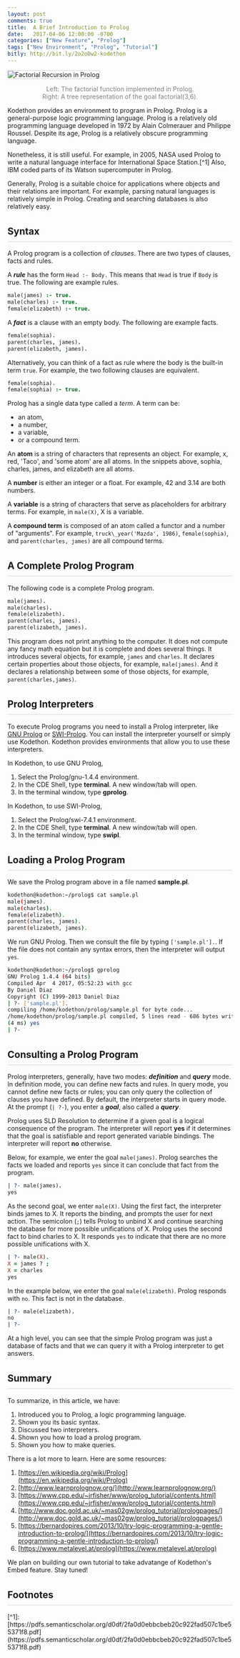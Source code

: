 ```yaml
---
layout: post
comments: true
title:  A Brief Introduction to Prolog
date:   2017-04-06 12:00:00 -0700
categories: ["New Feature", "Prolog"]
tags: ["New Environment", "Prolog", "Tutorial"]
bitly: http://bit.ly/2o2oDw2-kodethon
---
```


<img src="{{site.url}}{{site.baseurl}}/images/prolog_factorial.png" alt="Factorial Recursion in Prolog" class="img-fluid mx-auto d-block" style="border: 1px solid lightgrey"/>

<div style="text-align:center">
<p style="color: gray;margin-bottom:0px">Left: The factorial function implemented in Prolog.</p>
<p style="color: gray;margin-top:0px">Right: A tree representation of the goal factorial(3,6).</p>
</div>


<style>

	.section {
		margin-top:25px;
		margin-bottom:25px;
	}

	.section-header {
		margin-top:35px;
		padding-bottom: 10px;
		border-bottom:1px solid lightgrey;
	}


	.padding-top-bottom-10 {
		padding-top: 10px;
		padding-bottom: 10px;
	}

	.margin-top-bottom-20 {
		margin-top:20px;
		margin-bottom:20px;
	}

	.border-bottom-1 {
		border-bottom:1px solid lightgrey;
	}

	.kodethon-iframe {
		border:1px solid lightgrey;
	}
</style>



Kodethon provides an environment to program in Prolog.  Prolog is a
general-purpose logic programming language.  Prolog is a relatively old
programming language developed in 1972 by Alain Colmerauer and Philippe
Roussel.  Despite its age, Prolog is a relatively obscure programming language.



Nonetheless, it is still useful.  For example, in 2005, NASA used Prolog to
write a natural language interface for International Space Station.[^1]  Also,
IBM coded parts of its Watson supercomputer in Prolog.

Generally, Prolog is a suitable choice for applications where objects and their
relations are important.  For example, parsing natural languages is relatively
simple in Prolog.  Creating and searching databases is also relatively easy.

<h2 class="section-header">Syntax</h2>
A Prolog program is a collection of <em>clauses</em>.  There are two types of
clauses, facts and rules.

A <b><em>rule</em></b> has the form `Head :- Body.`  This means that `Head` is
true if `Body` is true. The following are example rules. 

```prolog
male(james) :- true.
male(charles) :- true.
female(elizabeth) :- true.
```

A <b><em>fact</em></b> is a clause with an empty body.  The following are example facts.
```prolog
female(sophia).
parent(charles, james).
parent(elizabeth, james).
```
Alternatively, you can think of a fact as rule where the body is the built-in term `true`. For example, the two following clauses are equivalent. 
```prolog
female(sophia).
female(sophia) :- true.
```
Prolog has a single data type called a <em>term</em>.  A term can be:
* an atom,
* a number,
* a variable,
* or a compound term.

An **atom** is a string of characters that represents an object.  For example,
x, red, 'Taco', and 'some atom' are all atoms.  In the snippets above, sophia, charles, james, and elizabeth are all atoms.

A **number** is either an integer or a float.  For example, 42 and 3.14 are both numbers.

A **variable** is a string of characters that serve as placeholders for arbitrary terms.  For example, in `male(X)`, X is a variable.

A **compound term** is composed of an atom called a functor and a number of "arguments".  For example, `truck\_year('Mazda', 1986)`, `female(sophia)`, and `parent(charles, james)` are all compound terms.

<h2 class="section-header">A Complete Prolog Program</h2>

The following code is a complete Prolog program.  
```prolog
male(james).
male(charles).
female(elizabeth).
parent(charles, james).
parent(elizabeth, james).
```

This program does not print anything to the computer.  It does not compute any
fancy math equation but it is complete and does several things.  It introduces
several objects, for example, `james` and `charles`.  It declares certain
properties about those objects, for example, `male(james)`.  And it declares a
relationship between some of those objects, for example, `parent(charles,james)`.


<h2 class="section-header">Prolog Interpreters</h2>

To execute Prolog programs you need to install a Prolog interpreter, like <a
href="http://www.gprolog.org/">GNU Prolog</a> or <a
href="http://www.swi-prolog.org/">SWI-Prolog</a>. You can install the
interpreter yourself or simply use Kodethon.  Kodethon provides environments
that allow you to use these interpreters.

In Kodethon, to use GNU Prolog, 
1. Select the Prolog/gnu-1.4.4 environment.
2. In the CDE Shell, type <b>terminal</b>. A new window/tab will open.
3. In the terminal window, type <b>gprolog</b>.

In Kodethon, to use SWI-Prolog, 
1. Select the Prolog/swi-7.4.1 environment.
2. In the CDE Shell, type <b>terminal</b>. A new window/tab will open.
3. In the terminal window, type <b>swipl</b>.

<h2 class="section-header">Loading a Prolog Program</h2>

We save the Prolog program above in a file named <b>sample.pl</b>.
```bash
kodethon@kodethon:~/prolog$ cat sample.pl 
male(james).
male(charles).
female(elizabeth).
parent(charles, james).
parent(elizabeth, james).
```

We run GNU Prolog.  Then we consult the file by typing `['sample.pl'].`.
If the file does not contain any syntax errors, then the interpreter will output `yes`.
```bash
kodethon@kodethon:~/prolog$ gprolog
GNU Prolog 1.4.4 (64 bits)
Compiled Apr  4 2017, 05:52:23 with gcc
By Daniel Diaz
Copyright (C) 1999-2013 Daniel Diaz
| ?- ['sample.pl'].
compiling /home/kodethon/prolog/sample.pl for byte code...
/home/kodethon/prolog/sample.pl compiled, 5 lines read - 686 bytes written, 3 ms
(4 ms) yes
| ?- 
```

<h2 class="section-header">Consulting a Prolog Program</h2>

Prolog interpreters, generally, have two modes: <b><em>definition</em></b> and
<b><em>query</em></b> mode.  In definition mode, you can define new facts and
rules.  In query mode, you cannot define new facts or rules; you can only query
the collection of clauses you have defined. By default, the interpreter starts
in query mode.  At the prompt (`| ?-`), you enter a <b><em>goal</em></b>, also
called a <b><em>query</em></b>.  

Prolog uses SLD Resolution to determine if a given goal is a logical
consequence of the program.  The interpreter will report <b>yes</b> if it
determines that the goal is satisfiable and report generated variable bindings.
The interpreter will report <b>no</b> otherwise.


Below, for example, we enter the goal `male(james)`.  Prolog searches the facts
we loaded and reports `yes` since it can conclude that fact from the program.

```prolog 
| ?- male(james).  
yes 
```

As the second goal, we enter `male(X)`.  Using the first fact, the interpreter
binds james to X.  It reports the binding, and prompts the user for next
action.  The semicolon (`;`) tells Prolog to unbind X and continue searching
the database for more possible unifications of X.  Prolog uses the second fact
to bind charles to X.  It responds `yes` to indicate that there are no more
possible unifications with X.

```prolog 
| ?- male(X).  
X = james ? ; 
X = charles 
yes
```

In the example below, we enter the goal `male(elizabeth)`.  Prolog responds
with `no`.  This fact is not in the database. 
```prolog
| ?- male(elizabeth).
no
| ?- 
```

At a high level, you can see that the simple Prolog program was just a database
of facts and that we can query it with a Prolog interpreter to get answers.

<h2 class="section-header">Summary</h2>

To summarize, in this article, we have:
1. Introduced you to Prolog, a logic programming language.  
2. Shown you its basic syntax.
3. Discussed two interpreters.
4. Shown you how to load a prolog program.
5. Shown you how to make queries.

There is a lot more to learn.  Here are some resources:

1. [https://en.wikipedia.org/wiki/Prolog](https://en.wikipedia.org/wiki/Prolog)
2. [http://www.learnprolognow.org/](http://www.learnprolognow.org/)
3. [https://www.cpp.edu/~jrfisher/www/prolog_tutorial/contents.html](https://www.cpp.edu/~jrfisher/www/prolog_tutorial/contents.html)
4. [http://www.doc.gold.ac.uk/~mas02gw/prolog_tutorial/prologpages/](http://www.doc.gold.ac.uk/~mas02gw/prolog_tutorial/prologpages/)
5. [https://bernardopires.com/2013/10/try-logic-programming-a-gentle-introduction-to-prolog/](https://bernardopires.com/2013/10/try-logic-programming-a-gentle-introduction-to-prolog/)
6. [https://www.metalevel.at/prolog](https://www.metalevel.at/prolog)

We plan on building our own tutorial to take advatange of Kodethon's Embed feature.  Stay tuned!

<h2 class="section-header">Footnotes</h2>
[^1]: [https://pdfs.semanticscholar.org/d0df/2fa0d0ebbcbeb20c922fad507c1be55371f8.pdf](https://pdfs.semanticscholar.org/d0df/2fa0d0ebbcbeb20c922fad507c1be55371f8.pdf)
